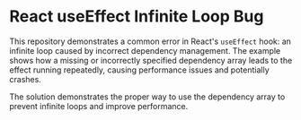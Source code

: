 # React useEffect Infinite Loop Bug

This repository demonstrates a common error in React's `useEffect` hook: an infinite loop caused by incorrect dependency management.  The example shows how a missing or incorrectly specified dependency array leads to the effect running repeatedly, causing performance issues and potentially crashes.

The solution demonstrates the proper way to use the dependency array to prevent infinite loops and improve performance. 